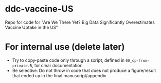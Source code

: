 # ddc-vaccine-US


Repo for code for "Are We There Yet? Big Data Significantly Overestimates Vaccine Uptake in the US" 



# For internal use (delete later)

- Try to copy-paste code only through a script, defined in `00_cp-from-private.R`, for clear documentation
- Be selective. Do not throw in code that does not produce a figure/result that ended up in the final manuscript/appendix